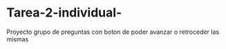 # Tarea-2-individual-
Proyecto grupo de preguntas con boton de poder avanzar o retroceder las mismas

